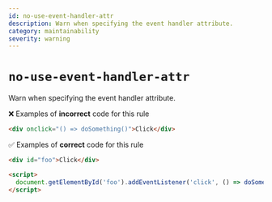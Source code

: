 ```yaml
---
id: no-use-event-handler-attr
description: Warn when specifying the event handler attribute.
category: maintainability
severity: warning
---
```


# `no-use-event-handler-attr`

Warn when specifying the event handler attribute.

❌ Examples of **incorrect** code for this rule

```html
<div onclick="() => doSomething()">Click</div>
```

✅ Examples of **correct** code for this rule

```html
<div id="foo">Click</div>

<script>
  document.getElementById('foo').addEventListener('click', () => doSomething());
</script>
```

